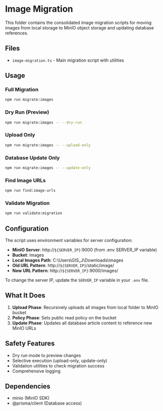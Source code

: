 # Image Migration

This folder contains the consolidated image migration scripts for moving images from local storage to MinIO object storage and updating database references.

## Files

- `image-migration.ts` - Main migration script with utilities

## Usage

### Full Migration
```bash
npm run migrate:images
```

### Dry Run (Preview)
```bash
npm run migrate:images -- --dry-run
```

### Upload Only
```bash
npm run migrate:images -- --upload-only
```

### Database Update Only
```bash
npm run migrate:images -- --update-only
```

### Find Image URLs
```bash
npm run find:image-urls
```

### Validate Migration
```bash
npm run validate:migration
```

## Configuration

The script uses environment variables for server configuration:
- **MinIO Server**: http://`${SERVER_IP}`:9000 (from .env SERVER_IP variable)
- **Bucket**: images
- **Local Images Path**: C:\Users\GIS_J\Downloads\images
- **Old URL Pattern**: http://`${SERVER_IP}`/static/image/
- **New URL Pattern**: http://`${SERVER_IP}`:9000/images/

To change the server IP, update the `SERVER_IP` variable in your `.env` file.

## What It Does

1. **Upload Phase**: Recursively uploads all images from local folder to MinIO bucket
2. **Policy Phase**: Sets public read policy on the bucket
3. **Update Phase**: Updates all database article content to reference new MinIO URLs

## Safety Features

- Dry run mode to preview changes
- Selective execution (upload-only, update-only)
- Validation utilities to check migration success
- Comprehensive logging

## Dependencies

- minio (MinIO SDK)
- @prisma/client (Database access)